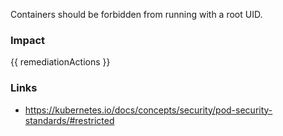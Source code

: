 
Containers should be forbidden from running with a root UID.

### Impact
<!-- Add Impact here -->

<!-- DO NOT CHANGE -->
{{ remediationActions }}

### Links
- https://kubernetes.io/docs/concepts/security/pod-security-standards/#restricted


